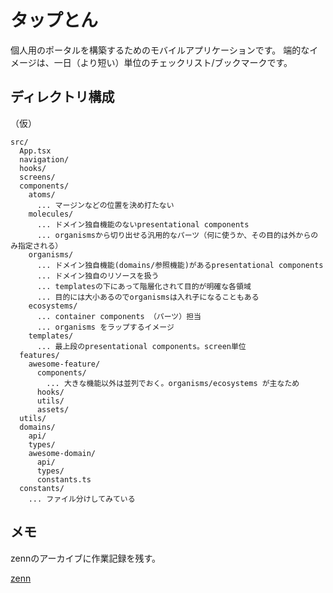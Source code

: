 # タップとん

個人用のポータルを構築するためのモバイルアプリケーションです。
端的なイメージは、一日（より短い）単位のチェックリスト/ブックマークです。


## ディレクトリ構成

（仮）

```
src/
  App.tsx
  navigation/
  hooks/
  screens/
  components/
    atoms/
      ... マージンなどの位置を決め打たない
    molecules/
      ... ドメイン独自機能のないpresentational components
      ... organismsから切り出せる汎用的なパーツ（何に使うか、その目的は外からのみ指定される）
    organisms/
      ... ドメイン独自機能(domains/参照機能)があるpresentational components
      ... ドメイン独自のリソースを扱う
      ... templatesの下にあって階層化されて目的が明確な各領域
      ... 目的には大小あるのでorganismsは入れ子になることもある
    ecosystems/
      ... container components （パーツ）担当
      ... organisms をラップするイメージ
    templates/
      ... 最上段のpresentational components。screen単位
  features/
    awesome-feature/
      components/
        ... 大きな機能以外は並列でおく。organisms/ecosystems が主なため
      hooks/
      utils/
      assets/
  utils/
  domains/
    api/
    types/
    awesome-domain/
      api/
      types/
      constants.ts
  constants/
    ... ファイル分けしてみている
```


## メモ

zennのアーカイブに作業記録を残す。

[zenn](https://zenn.dev/ta_to/scraps/2b8e3d4a684dd2)

